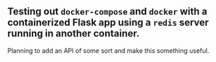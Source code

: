 Testing out `docker-compose` and `docker` with a containerized Flask app using a `redis` server running in another container.
--
Planning to add an API of some sort and make this something useful.